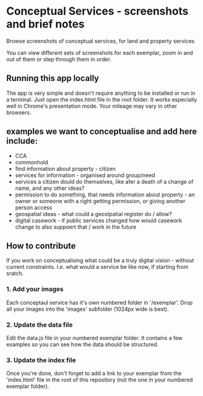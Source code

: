 Conceptual Services - screenshots and brief notes
================

Browse screenshots of conceptual services, for land and property services

You can view different sets of screenshots for each exemplar, zoom in and out of them or step through them in order.


## Running this app locally

The app is very simple and doesn't require anything to be installed or run in a terminal. Just open the index.html file in the root folder. It works especially well in Chrome's presentation mode. Your mileage may vary in other browsers.

## examples we want to conceptualise and add here include:

- CCA
- commonhold
- find information about property - citizen
- services for information - organised around group/need
- services a citizen dould do themselves, like afer a death of a change of name, and any other ideas?
- permission to do something, that needs information about property - an owner or someone with a right getting permission, or giving another person access
- geospatial ideas - what could a geostpatial register do / allow?
- digital casework - if public services changed how would casework change to also suppoert that / work in the future


## How to contribute

If you work on conceptualising what could be a truly digital vision - without current constraints.  I.e. what would a service be like now, if starting from sratch.


### 1. Add your images

Each conceptaul service has it's own numbered folder in '/exemplar'. Drop all your images into the 'images' subfolder (1024px wide is best).

### 2. Update the data file

Edit the data.js file in your numbered exemplar folder. It contains a few examples so you can see how the data should be structured.

### 3. Update the index file

Once you're done, don't forget to add a link to your exemplar from the 'index.html' file in the root of this repository (not the one in your numbered exemplar folder).

